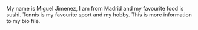 My name is Miguel Jimenez, I am from Madrid and my favourite food is sushi. Tennis is my favourite sport and my hobby. This is more information to my bio file.
